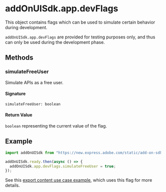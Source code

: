 # addOnUISdk.app.devFlags

This object contains flags which can be used to simulate certain behavior during development.

<InlineAlert slots="text" variant="warning"/>

`addOnUISdk.app.devFlags` are provided for testing purposes only, and thus can only be used during the development phase.

## Methods

### simulateFreeUser

Simulate APIs as a free user.

#### Signature

`simulateFreeUser: boolean`

#### Return Value

`boolean` representing the current value of the flag.

## Example

```js
import addOnUISdk from "https://new.express.adobe.com/static/add-on-sdk/sdk.js";

addOnUISdk.ready.then(async () => {
  addOnUISdk.app.devFlags.simulateFreeUser = true;
});
```

See this [export content use case example](../../guides/develop/how_to/premium_content.md#show-a-premium-content-error-with-the-upgrade-option), which uses this flag for more details.
